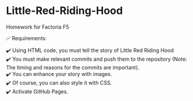 # Little-Red-Riding-Hood

Homework for Factoria F5

✅ Requirements:

✔️ Using HTML code, you must tell the story of Little Red Riding Hood<br>
✔️ You must make relevant commits and push them to the repository (Note: The timing and reasons for the commits are important).<br>
✔️ You can enhance your story with images.<br>
✔️ Of course, you can also style it with CSS.<br>
✔️ Activate GitHub Pages.

